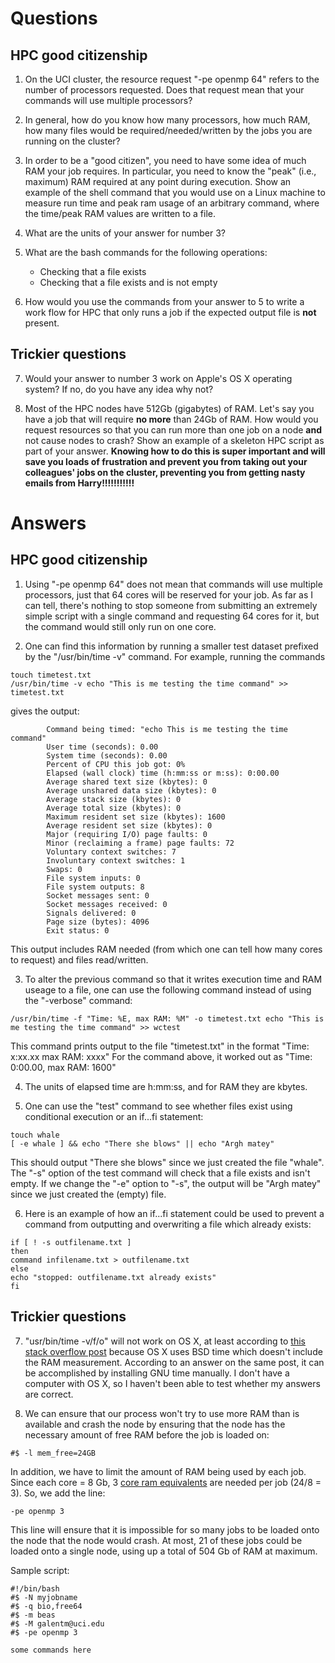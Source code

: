 # Questions

## HPC good citizenship

1. On the UCI cluster, the resource request "-pe openmp 64" refers to the number of processors requested.  Does that
   request mean that your commands will use multiple processors?
2. In general, how do you know how many processors, how much RAM, how many files would be required/needed/written by the
   jobs you are running on the cluster?
3. In order to be a "good citizen", you need to have some idea of much RAM your job requires.  In particular, you need
   to know the "peak" (i.e., maximum) RAM required at any point during execution.  Show an example of the shell command
   that you would use on a Linux machine to measure run time and peak ram usage of an arbitrary command, where the time/peak RAM values are written to a file.
4. What are the units of your answer for number 3?
5. What are the bash commands for the following operations:

    * Checking that a file exists
    * Checking that a file exists and is not empty

6. How would you use the commands from your answer to 5 to write a work flow for HPC that only runs a job if the
   expected output file is **not** present.

## Trickier questions

7. Would your answer to number 3 work on Apple's OS X operating system?  If no, do you have any idea why not? 

8. Most of the HPC nodes have 512Gb (gigabytes) of RAM. Let's say you have a job that will require **no more** than 24Gb
   of RAM.  How would you request resources so that you can run more than one job on a node **and** not cause nodes to
   crash?  Show an example of a skeleton HPC script as part of your answer.  **Knowing how to do this is super important
   and will save you loads of frustration and prevent you from taking out your colleagues' jobs on the cluster,
   preventing you from getting nasty emails from Harry!!!!!!!!!!!**
   
# Answers

## HPC good citizenship

1. Using "-pe openmp 64" does not mean that commands will use multiple processors, just that 64 cores will be reserved for your job. As far as I can tell, there's nothing to stop someone from submitting an extremely simple script with a single command and requesting 64 cores for it, but the command would still only run on one core.

2. One can find this information by running a smaller test dataset prefixed by the "/usr/bin/time -v" command. For example, running the commands 
```
touch timetest.txt
/usr/bin/time -v echo "This is me testing the time command" >> timetest.txt
```
gives the output:
```
        Command being timed: "echo This is me testing the time command"
        User time (seconds): 0.00
        System time (seconds): 0.00
        Percent of CPU this job got: 0%
        Elapsed (wall clock) time (h:mm:ss or m:ss): 0:00.00
        Average shared text size (kbytes): 0
        Average unshared data size (kbytes): 0
        Average stack size (kbytes): 0
        Average total size (kbytes): 0
        Maximum resident set size (kbytes): 1600
        Average resident set size (kbytes): 0
        Major (requiring I/O) page faults: 0
        Minor (reclaiming a frame) page faults: 72
        Voluntary context switches: 7
        Involuntary context switches: 1
        Swaps: 0
        File system inputs: 0
        File system outputs: 8
        Socket messages sent: 0
        Socket messages received: 0
        Signals delivered: 0
        Page size (bytes): 4096
        Exit status: 0
```
This output includes RAM needed (from which one can tell how many cores to request) and files read/written.

3. To alter the previous command so that it writes execution time and RAM useage to a file, one can use the following command instead of using the "-verbose" command:
```
/usr/bin/time -f "Time: %E, max RAM: %M" -o timetest.txt echo "This is me testing the time command" >> wctest
```
This command prints output to the file "timetest.txt" in the format "Time: x:xx.xx max RAM: xxxx"
For the command above, it worked out as "Time: 0:00.00, max RAM: 1600"

4. The units of elapsed time are h:mm:ss, and for RAM they are kbytes.

5. One can use the "test" command to see whether files exist using conditional execution or an if...fi statement:
```
touch whale
[ -e whale ] && echo "There she blows" || echo "Argh matey"
```
This should output "There she blows" since we just created the file "whale". The "-s" option of the test command will check that a file exists and isn't empty. If we change the "-e" option to "-s", the output will be "Argh matey" since we just created the (empty) file.

6. Here is an example of how an if...fi statement could be used to prevent a command from outputting and overwriting a file which already exists:
```
if [ ! -s outfilename.txt ]
then
command infilename.txt > outfilename.txt
else
echo "stopped: outfilename.txt already exists"
fi
```

## Trickier questions

7. "usr/bin/time -v/f/o" will not work on OS X, at least according to [this stack overflow post](https://stackoverflow.com/questions/32515381/mac-os-x-usr-bin-time-verbose-flag) because OS X uses BSD time which doesn't include the RAM measurement. According to an answer on the same post, it can be accomplished by installing GNU time manually. I don't have a computer with OS X, so I haven't been able to test whether my answers are correct.

8. We can ensure that our process won't try to use more RAM than is available and crash the node by ensuring that the node has the necessary amount of free RAM before the job is loaded on:
```
#$ -l mem_free=24GB
```
In addition, we have to limit the amount of RAM being used by each job. Since each core = 8 Gb, 3 [core ram equivalents](https://hpc.oit.uci.edu/BioClusterGE.pdf) are needed per job (24/8 = 3). So, we add the line:
```
-pe openmp 3
```
This line will ensure that it is impossible for so many jobs to be loaded onto the node that the node would crash. At most, 21 of these jobs could be loaded onto a single node, using up a total of 504 Gb of RAM at maximum.

Sample script:
```
#!/bin/bash
#$ -N myjobname
#$ -q bio,free64
#$ -m beas
#$ -M galentm@uci.edu   
#$ -pe openmp 3

some commands here
```
